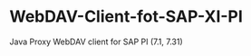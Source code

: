 WebDAV-Client-fot-SAP-XI-PI
===========================
Java Proxy WebDAV client for SAP PI (7.1, 7.31)
